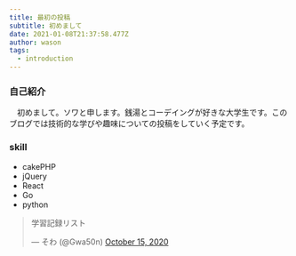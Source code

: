```yaml
---
title: 最初の投稿
subtitle: 初めまして
date: 2021-01-08T21:37:58.477Z
author: wason
tags:
  - introduction
---
```

### 自己紹介

　初めまして。ソワと申します。銭湯とコーデイングが好きな大学生です。このブログでは技術的な学びや趣味についての投稿をしていく予定です。

### skill

* cakePHP
* jQuery
* React
* Go
* python



<!--StartFragment-->

<blockquote class="twitter-tweet"><p lang="ja" dir="ltr">学習記録リスト</p>&mdash; そわ (@Gwa50n) <a href="https://twitter.com/Gwa50n/status/1316765707594461186?ref_src=twsrc%5Etfw">October 15, 2020</a></blockquote> <script async src="https://platform.twitter.com/widgets.js" charset="utf-8"></script>

<!--EndFragment-->